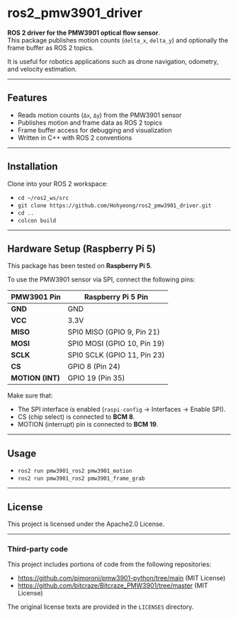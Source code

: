 # ros2_pmw3901_driver
**ROS 2 driver for the PMW3901 optical flow sensor**.  
This package publishes motion counts (`delta_x`, `delta_y`) and optionally the frame buffer as ROS 2 topics.

It is useful for robotics applications such as drone navigation, odometry, and velocity estimation.

---

## Features
- Reads motion counts (`Δx`, `Δy`) from the PMW3901 sensor
- Publishes motion and frame data as ROS 2 topics
- Frame buffer access for debugging and visualization
- Written in C++ with ROS 2 conventions

---

## Installation
Clone into your ROS 2 workspace:

- `cd ~/ros2_ws/src`
- `git clone https://github.com/Hohyeong/ros2_pmw3901_driver.git`
- `cd ..`
- `colcon build`

---

## Hardware Setup (Raspberry Pi 5)

This package has been tested on **Raspberry Pi 5**.

To use the PMW3901 sensor via SPI, connect the following pins:

| PMW3901 Pin | Raspberry Pi 5 Pin |
|-------------|--------------------|
| **GND**     | GND                |
| **VCC**     | 3.3V               |
| **MISO**    | SPI0 MISO (GPIO 9, Pin 21) |
| **MOSI**    | SPI0 MOSI (GPIO 10, Pin 19) |
| **SCLK**    | SPI0 SCLK (GPIO 11, Pin 23) |
| **CS**      | GPIO 8 (Pin 24) |
| **MOTION (INT)** | GPIO 19 (Pin 35) |

Make sure that:
- The SPI interface is enabled (`raspi-config` → Interfaces → Enable SPI).  
- CS (chip select) is connected to **BCM 8**.  
- MOTION (interrupt) pin is connected to **BCM 19**.

---

## Usage
- `ros2 run pmw3901_ros2 pmw3901_motion`
- `ros2 run pmw3901_ros2 pmw3901_frame_grab`


---

## License
This project is licensed under the Apache2.0 License.

---

### Third-party code
This project includes portions of code from the following repositories:
- https://github.com/pimoroni/pmw3901-python/tree/main (MIT License)
- https://github.com/bitcraze/Bitcraze_PMW3901/tree/master (MIT License)

The original license texts are provided in the `LICENSES` directory.
